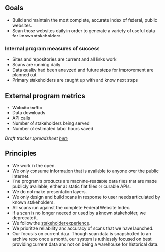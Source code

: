 

## Goals

- Build and maintain the most complete, accurate index of federal, public websites.
- Scan those websites daily in order to generate a variety of useful data for known stakeholders.

### Internal program measures of success 

* Sites and repositories are current and all links work
* Scans are running daily
* Data quality had been analyzed and future steps for improvement are planned out 
* Primary stakeholders are caught up with and know next steps

## External program metrics 
* Website traffic  
* Data downloads 
* API calls
* Number of stakeholders being served 
* Number of estimated labor hours saved 

_Draft tracker spreadsheet [here](https://docs.google.com/spreadsheets/d/1rOU4jmFy5YhW_DTCf9E8wA-olUfM0Fye960qL43HqZo/edit?pli=1#gid=0)_

## Principles

- We work in the open.
- We only consume information that is available to anyone over the public internet.
- The program's products are machine-readable data files that are made publicly available, either as static flat files or curable APIs.
- We do not make presentation layers.
- We only design and build scans in response to user needs articulated by known stakeholders.
- All scans run against the complete Federal Website Index.
- If a scan is no longer needed or used by a known stakeholder, we deprecate it.
- We follow the [stakeholder experience](https://github.com/GSA/site-scanning-documentation/blob/main/about/stakeholder-experience.md).
- We prioritize reliability and accuracy of scans that we have launched.
- Our focus is on current data. Though scan data is snapshotted to an archive repo once a month, our system is ruthlessly focused on best providing current data and not on being a warehouse for historical data.

